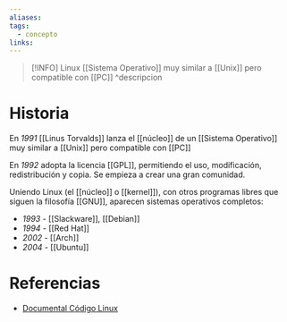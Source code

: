 ```yaml
---
aliases: 
tags:
  - concepto
links:
---
```

>[!INFO] Linux
>[[Sistema Operativo]] muy similar a [[Unix]] pero compatible con [[PC]]
^descripcion
# Historia
En *1991* [[Linus Torvalds]] lanza el [[núcleo]] de un [[Sistema Operativo]] muy similar a [[Unix]] pero compatible con [[PC]]

En *1992* adopta la licencia [[GPL]], permitiendo el uso, modificación, redistribución y copia. Se empieza a crear una gran comunidad.

Uniendo Linux (el [[núcleo]] o [[kernel]]), con otros programas libres que siguen la filosofía [[GNU]], aparecen sistemas operativos completos:
- *1993* - [[Slackware]], [[Debian]]
- *1994* - [[Red Hat]]
- *2002* - [[Arch]]
- *2004* - [[Ubuntu]]

# Referencias
- [Documental Código Linux](https://www.youtube.com/watch?v=ahH-1b3Hc2U)